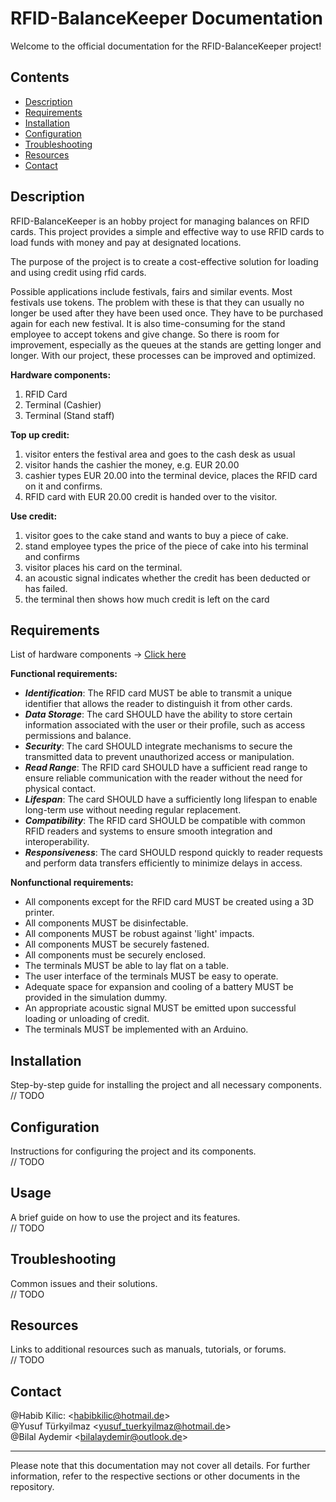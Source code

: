 # RFID-BalanceKeeper Documentation

Welcome to the official documentation for the RFID-BalanceKeeper project!

## Contents

- [Description](#description)
- [Requirements](#requirements)
- [Installation](#installation)
- [Configuration](#configuration)
- [Troubleshooting](#troubleshooting)
- [Resources](#resources)
- [Contact](#contact)

## Description

RFID-BalanceKeeper is an hobby project for managing balances on RFID cards. This project provides a simple and effective way to use RFID cards to load funds with money and pay at designated locations.
   
The purpose of the project is to create a cost-effective solution for loading and using credit using rfid cards. 

Possible applications include festivals, fairs and similar events. Most festivals use tokens. The problem with these is that they can usually no longer be used after they have been used once. They have to be purchased again for each new festival. It is also time-consuming for the stand employee to accept tokens and give change. 
So there is room for improvement, especially as the queues at the stands are getting longer and longer. With our project, these processes can be improved and optimized.  

**Hardware components:**
1. RFID Card
2. Terminal (Cashier)
3. Terminal (Stand staff)

**Top up credit:**
1. visitor enters the festival area and goes to the cash desk as usual
2. visitor hands the cashier the money, e.g. EUR 20.00
3. cashier types EUR 20.00 into the terminal device, places the RFID card on it and confirms.
4. RFID card with EUR 20.00 credit is handed over to the visitor.

**Use credit:**
1. visitor goes to the cake stand and wants to buy a piece of cake.
2. stand employee types the price of the piece of cake into his terminal and confirms
3. visitor places his card on the terminal.
4. an acoustic signal indicates whether the credit has been deducted or has failed.
5. the terminal then shows how much credit is left on the card

## Requirements
List of hardware components -> [Click here](https://github.com/CaTaNa52/RFID-BalanceKeeper/tree/main/Hardware) 

**Functional requirements:** 
- **_Identification_**: The RFID card MUST be able to transmit a unique identifier that allows the reader to distinguish it from other cards.
- **_Data_ _Storage_**: The card SHOULD have the ability to store certain information associated with the user or their profile, such as access permissions and balance.
- **_Security_**: The card SHOULD integrate mechanisms to secure the transmitted data to prevent unauthorized access or manipulation.
- **_Read_ _Range_**: The RFID card SHOULD have a sufficient read range to ensure reliable communication with the reader without the need for physical contact.
- **_Lifespan_**: The card SHOULD have a sufficiently long lifespan to enable long-term use without needing regular replacement.
- **_Compatibility_**: The RFID card SHOULD be compatible with common RFID readers and systems to ensure smooth integration and interoperability.
- **_Responsiveness_**: The card SHOULD respond quickly to reader requests and perform data transfers efficiently to minimize delays in access.

**Nonfunctional requirements:**
- All components except for the RFID card MUST be created using a 3D printer.
- All components MUST be disinfectable.
- All components MUST be robust against 'light' impacts.
- All components MUST be securely fastened.
- All components must be securely enclosed.
- The terminals MUST be able to lay flat on a table.
- The user interface of the terminals MUST be easy to operate.
- Adequate space for expansion and cooling of a battery MUST be provided in the simulation dummy.
- An appropriate acoustic signal MUST be emitted upon successful loading or unloading of credit.
- The terminals MUST be implemented with an Arduino.


## Installation
Step-by-step guide for installing the project and all necessary components. \
// TODO

## Configuration
Instructions for configuring the project and its components. \
// TODO

## Usage
A brief guide on how to use the project and its features. \
// TODO

## Troubleshooting
Common issues and their solutions. \
// TODO

## Resources
Links to additional resources such as manuals, tutorials, or forums. \
// TODO

## Contact
@Habib Kilic: <<habibkilic@hotmail.de>> \
@Yusuf Türkyilmaz <<yusuf_tuerkyilmaz@hotmail.de>> \
@Bilal Aydemir <<bilalaydemir@outlook.de>>


---

Please note that this documentation may not cover all details. For further information, refer to the respective sections or other documents in the repository.
